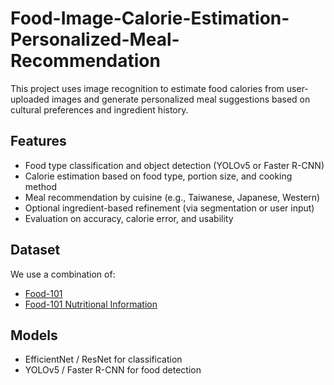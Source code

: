 # Food-Image-Calorie-Estimation-Personalized-Meal-Recommendation

This project uses image recognition to estimate food calories from user-uploaded images and generate personalized meal suggestions based on cultural preferences and ingredient history.

##  Features

-  Food type classification and object detection (YOLOv5 or Faster R-CNN)
-  Calorie estimation based on food type, portion size, and cooking method
-  Meal recommendation by cuisine (e.g., Taiwanese, Japanese, Western)
-  Optional ingredient-based refinement (via segmentation or user input)
-  Evaluation on accuracy, calorie error, and usability

##  Dataset

We use a combination of:
- [Food-101](https://data.vision.ee.ethz.ch/cvl/food-101/)
- [Food-101 Nutritional Information](https://www.kaggle.com/datasets/sanadalali/food-101-nutritional-information?fbclid=IwY2xjawKli6JleHRuA2FlbQIxMABicmlkETFiVER4YTRBbGpmUVYwTlRuAR58CAXne02G-MrhdALIj5w26y7h-rg54mgIY9Xm2I8ZzZTgs2cMpnSDzzungQ_aem_mr8c5qAUe476Udd-pBCxfA)

##  Models

- EfficientNet / ResNet for classification
- YOLOv5 / Faster R-CNN for food detection
